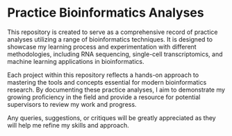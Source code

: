 # Practice Bioinformatics Analyses

This repository is created to serve as a comprehensive record of practice analyses utilizing a range of bioinformatics techniques. It is designed to showcase my learning process and experimentation with different methodologies, including RNA sequencing, single-cell transcriptomics, and machine learning applications in bioinformatics.

Each project within this repository reflects a hands-on approach to mastering the tools and concepts essential for modern bioinformatics research. By documenting these practice analyses, I aim to demonstrate my growing proficiency in the field and provide a resource for potential supervisors to review my work and progress.

Any queries, suggestions, or critiques will be greatly appreciated as they will help me refine my skills and approach.
